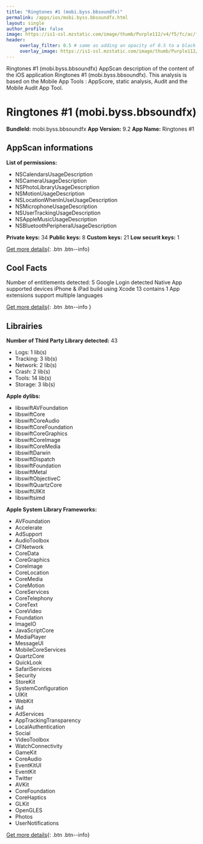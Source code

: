 ```yaml
---
title: "Ringtones #1 (mobi.byss.bbsoundfx)"
permalink: /apps/ios/mobi.byss.bbsoundfx.html
layout: single
author_profile: false
image: https://is1-ssl.mzstatic.com/image/thumb/Purple112/v4/f5/fc/ac/f5fcacb2-c8f0-97bb-9ba1-41779c2159c0/ICON_FBB-0-0-1x_U007emarketing-0-0-0-7-0-0-sRGB-0-0-0-GLES2_U002c0-512MB-85-220-0-0.png/512x512bb.jpg
header: 
     overlay_filter: 0.5 # same as adding an opacity of 0.5 to a black background
     overlay_image: https://is1-ssl.mzstatic.com/image/thumb/Purple112/v4/f5/fc/ac/f5fcacb2-c8f0-97bb-9ba1-41779c2159c0/ICON_FBB-0-0-1x_U007emarketing-0-0-0-7-0-0-sRGB-0-0-0-GLES2_U002c0-512MB-85-220-0-0.png/512x512bb.jpg
---
```

Ringtones #1 (mobi.byss.bbsoundfx) AppScan description of the content of the iOS application Ringtones #1 (mobi.byss.bbsoundfx). This analysis is based on the Mobile App Tools : AppScore, static analysis, Audit and the Mobile Audit App Tool.

# Ringtones #1 (mobi.byss.bbsoundfx)

**BundleId:** mobi.byss.bbsoundfx
**App Version:** 9.2
**App Name:** Ringtones #1


## AppScan informations 

**List of permissions:** 
- NSCalendarsUsageDescription
- NSCameraUsageDescription
- NSPhotoLibraryUsageDescription
- NSMotionUsageDescription
- NSLocationWhenInUseUsageDescription
- NSMicrophoneUsageDescription
- NSUserTrackingUsageDescription
- NSAppleMusicUsageDescription
- NSBluetoothPeripheralUsageDescription
  
  
**Private keys:** 34
**Public keys:** 8
**Custom keys:** 21
**Low securit keys:** 1
  
[Get more details](/pricing.html){: .btn .btn--info}

## Cool Facts

Number of entitlements detected: 5
Google Login detected
Native App
supported devices iPhone & iPad
build using Xcode 13
contains 1 App extensions
support multiple languages
  
[Get more details](/pricing.html){: .btn .btn--info }

## Librairies 
**Number of Third Party Library detected:** 43
- Logs: 1 lib(s)
- Tracking: 3 lib(s)
- Network: 2 lib(s)
- Crash: 2 lib(s)
- Tools: 14 lib(s)
- Storage: 3 lib(s)


**Apple dylibs:**
- libswiftAVFoundation
- libswiftCore
- libswiftCoreAudio
- libswiftCoreFoundation
- libswiftCoreGraphics
- libswiftCoreImage
- libswiftCoreMedia
- libswiftDarwin
- libswiftDispatch
- libswiftFoundation
- libswiftMetal
- libswiftObjectiveC
- libswiftQuartzCore
- libswiftUIKit
- libswiftsimd


**Apple System Library Frameworks:**
- AVFoundation
- Accelerate
- AdSupport
- AudioToolbox
- CFNetwork
- CoreData
- CoreGraphics
- CoreImage
- CoreLocation
- CoreMedia
- CoreMotion
- CoreServices
- CoreTelephony
- CoreText
- CoreVideo
- Foundation
- ImageIO
- JavaScriptCore
- MediaPlayer
- MessageUI
- MobileCoreServices
- QuartzCore
- QuickLook
- SafariServices
- Security
- StoreKit
- SystemConfiguration
- UIKit
- WebKit
- iAd
- AdServices
- AppTrackingTransparency
- LocalAuthentication
- Social
- VideoToolbox
- WatchConnectivity
- GameKit
- CoreAudio
- EventKitUI
- EventKit
- Twitter
- AVKit
- CoreFoundation
- CoreHaptics
- GLKit
- OpenGLES
- Photos
- UserNotifications


  
[Get more details](/pricing.html){: .btn .btn--info}

